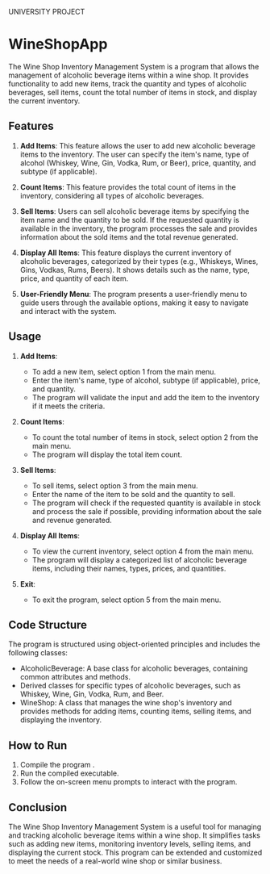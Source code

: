 UNIVERSITY PROJECT 

# WineShopApp
The Wine Shop Inventory Management System is a program that allows the management of alcoholic beverage items within a wine shop. It provides functionality to add new items, track the quantity and types of alcoholic beverages, sell items, count the total number of items in stock, and display the current inventory.

## Features
1. **Add Items**: This feature allows the user to add new alcoholic beverage items to the inventory. The user can specify the item's name, type of alcohol (Whiskey, Wine, Gin, Vodka, Rum, or Beer), price, quantity, and subtype (if applicable).

2. **Count Items**: This feature provides the total count of items in the inventory, considering all types of alcoholic beverages.

3. **Sell Items**: Users can sell alcoholic beverage items by specifying the item name and the quantity to be sold. If the requested quantity is available in the inventory, the program processes the sale and provides information about the sold items and the total revenue generated.

4. **Display All Items**: This feature displays the current inventory of alcoholic beverages, categorized by their types (e.g., Whiskeys, Wines, Gins, Vodkas, Rums, Beers). It shows details such as the name, type, price, and quantity of each item.

5. **User-Friendly Menu**: The program presents a user-friendly menu to guide users through the available options, making it easy to navigate and interact with the system.

## Usage
1. **Add Items**:
   - To add a new item, select option 1 from the main menu.
   - Enter the item's name, type of alcohol, subtype (if applicable), price, and quantity.
   - The program will validate the input and add the item to the inventory if it meets the criteria.

2. **Count Items**:
   - To count the total number of items in stock, select option 2 from the main menu.
   - The program will display the total item count.

3. **Sell Items**:
   - To sell items, select option 3 from the main menu.
   - Enter the name of the item to be sold and the quantity to sell.
   - The program will check if the requested quantity is available in stock and process the sale if possible, providing information about the sale and revenue generated.

4. **Display All Items**:
   - To view the current inventory, select option 4 from the main menu.
   - The program will display a categorized list of alcoholic beverage items, including their names, types, prices, and quantities.

5. **Exit**:
   - To exit the program, select option 5 from the main menu.

## Code Structure
The program is structured using object-oriented principles and includes the following classes:

- AlcoholicBeverage: A base class for alcoholic beverages, containing common attributes and methods.
- Derived classes for specific types of alcoholic beverages, such as Whiskey, Wine, Gin, Vodka, Rum, and Beer.
- WineShop: A class that manages the wine shop's inventory and provides methods for adding items, counting items, selling items, and displaying the inventory.

## How to Run
1. Compile the program .
2. Run the compiled executable.
3. Follow the on-screen menu prompts to interact with the program.

## Conclusion
The Wine Shop Inventory Management System is a useful tool for managing and tracking alcoholic beverage items within a wine shop. It simplifies tasks such as adding new items, monitoring inventory levels, selling items, and displaying the current stock. This program can be extended and customized to meet the needs of a real-world wine shop or similar business.
